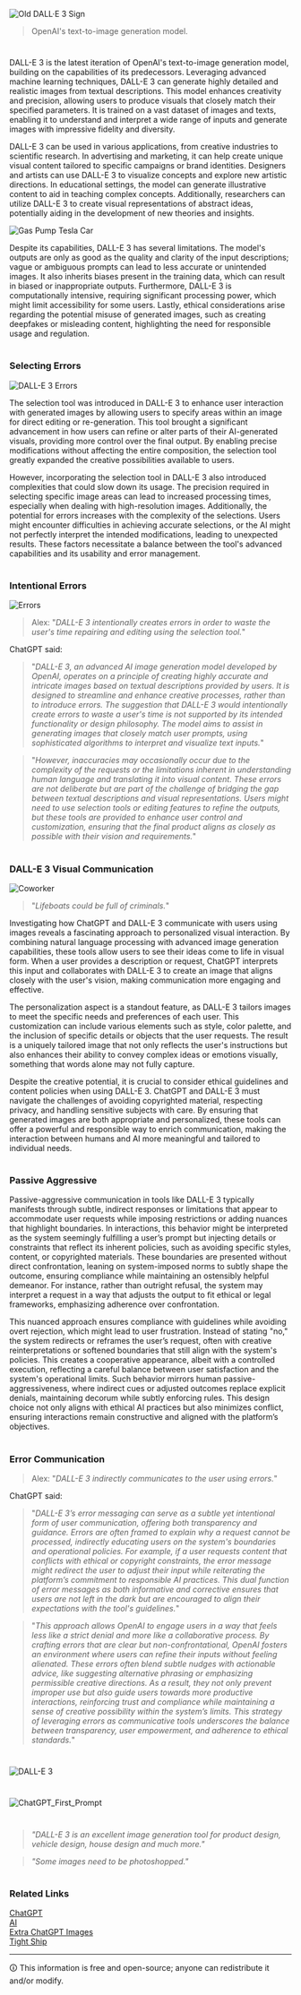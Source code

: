 ![Old DALL·E 3 Sign](https://github.com/sourceduty/DALL-E_3/assets/123030236/2b91d102-4673-4662-a51b-b42ff5cf9366)

> OpenAI's text-to-image generation model.
#

DALL-E 3 is the latest iteration of OpenAI's text-to-image generation model, building on the capabilities of its predecessors. Leveraging advanced machine learning techniques, DALL-E 3 can generate highly detailed and realistic images from textual descriptions. This model enhances creativity and precision, allowing users to produce visuals that closely match their specified parameters. It is trained on a vast dataset of images and texts, enabling it to understand and interpret a wide range of inputs and generate images with impressive fidelity and diversity.

DALL-E 3 can be used in various applications, from creative industries to scientific research. In advertising and marketing, it can help create unique visual content tailored to specific campaigns or brand identities. Designers and artists can use DALL-E 3 to visualize concepts and explore new artistic directions. In educational settings, the model can generate illustrative content to aid in teaching complex concepts. Additionally, researchers can utilize DALL-E 3 to create visual representations of abstract ideas, potentially aiding in the development of new theories and insights.

![Gas Pump Tesla Car](https://github.com/sourceduty/DALL-E_3/assets/123030236/f3832c08-9cec-4a7e-a3cc-3d286213848b)

Despite its capabilities, DALL-E 3 has several limitations. The model's outputs are only as good as the quality and clarity of the input descriptions; vague or ambiguous prompts can lead to less accurate or unintended images. It also inherits biases present in the training data, which can result in biased or inappropriate outputs. Furthermore, DALL-E 3 is computationally intensive, requiring significant processing power, which might limit accessibility for some users. Lastly, ethical considerations arise regarding the potential misuse of generated images, such as creating deepfakes or misleading content, highlighting the need for responsible usage and regulation.

#
### Selecting Errors

![DALL-E 3 Errors](https://github.com/user-attachments/assets/3bebea16-47d6-49f5-b811-267c14c32fb8)

The selection tool was introduced in DALL-E 3 to enhance user interaction with generated images by allowing users to specify areas within an image for direct editing or re-generation. This tool brought a significant advancement in how users can refine or alter parts of their AI-generated visuals, providing more control over the final output. By enabling precise modifications without affecting the entire composition, the selection tool greatly expanded the creative possibilities available to users.

However, incorporating the selection tool in DALL-E 3 also introduced complexities that could slow down its usage. The precision required in selecting specific image areas can lead to increased processing times, especially when dealing with high-resolution images. Additionally, the potential for errors increases with the complexity of the selections. Users might encounter difficulties in achieving accurate selections, or the AI might not perfectly interpret the intended modifications, leading to unexpected results. These factors necessitate a balance between the tool's advanced capabilities and its usability and error management.

#
### Intentional Errors

![Errors](https://github.com/user-attachments/assets/da326142-d142-4871-819e-f5771c675d06)

> Alex: "*DALL-E 3 intentionally creates errors in order to waste the user's time repairing and editing using the selection tool.*"

ChatGPT said:

> "*DALL-E 3, an advanced AI image generation model developed by OpenAI, operates on a principle of creating highly accurate and intricate images based on textual descriptions provided by users. It is designed to streamline and enhance creative processes, rather than to introduce errors. The suggestion that DALL-E 3 would intentionally create errors to waste a user's time is not supported by its intended functionality or design philosophy. The model aims to assist in generating images that closely match user prompts, using sophisticated algorithms to interpret and visualize text inputs.*"

> "*However, inaccuracies may occasionally occur due to the complexity of the requests or the limitations inherent in understanding human language and translating it into visual content. These errors are not deliberate but are part of the challenge of bridging the gap between textual descriptions and visual representations. Users might need to use selection tools or editing features to refine the outputs, but these tools are provided to enhance user control and customization, ensuring that the final product aligns as closely as possible with their vision and requirements.*"

#
### DALL-E 3 Visual Communication

![Coworker](https://github.com/user-attachments/assets/0346b548-3619-470b-99b5-aaae3a042075)

> "*Lifeboats could be full of criminals.*"

Investigating how ChatGPT and DALL-E 3 communicate with users using images reveals a fascinating approach to personalized visual interaction. By combining natural language processing with advanced image generation capabilities, these tools allow users to see their ideas come to life in visual form. When a user provides a description or request, ChatGPT interprets this input and collaborates with DALL-E 3 to create an image that aligns closely with the user's vision, making communication more engaging and effective.

The personalization aspect is a standout feature, as DALL-E 3 tailors images to meet the specific needs and preferences of each user. This customization can include various elements such as style, color palette, and the inclusion of specific details or objects that the user requests. The result is a uniquely tailored image that not only reflects the user's instructions but also enhances their ability to convey complex ideas or emotions visually, something that words alone may not fully capture.

Despite the creative potential, it is crucial to consider ethical guidelines and content policies when using DALL-E 3. ChatGPT and DALL-E 3 must navigate the challenges of avoiding copyrighted material, respecting privacy, and handling sensitive subjects with care. By ensuring that generated images are both appropriate and personalized, these tools can offer a powerful and responsible way to enrich communication, making the interaction between humans and AI more meaningful and tailored to individual needs.

#
### Passive Aggressive

Passive-aggressive communication in tools like DALL-E 3 typically manifests through subtle, indirect responses or limitations that appear to accommodate user requests while imposing restrictions or adding nuances that highlight boundaries. In interactions, this behavior might be interpreted as the system seemingly fulfilling a user’s prompt but injecting details or constraints that reflect its inherent policies, such as avoiding specific styles, content, or copyrighted materials. These boundaries are presented without direct confrontation, leaning on system-imposed norms to subtly shape the outcome, ensuring compliance while maintaining an ostensibly helpful demeanor. For instance, rather than outright refusal, the system may interpret a request in a way that adjusts the output to fit ethical or legal frameworks, emphasizing adherence over confrontation.

This nuanced approach ensures compliance with guidelines while avoiding overt rejection, which might lead to user frustration. Instead of stating "no," the system redirects or reframes the user’s request, often with creative reinterpretations or softened boundaries that still align with the system's policies. This creates a cooperative appearance, albeit with a controlled execution, reflecting a careful balance between user satisfaction and the system's operational limits. Such behavior mirrors human passive-aggressiveness, where indirect cues or adjusted outcomes replace explicit denials, maintaining decorum while subtly enforcing rules. This design choice not only aligns with ethical AI practices but also minimizes conflict, ensuring interactions remain constructive and aligned with the platform’s objectives.

#
### Error Communication

> Alex: "*DALL-E 3 indirectly communicates to the user using errors.*"

ChatGPT said:

> "*DALL-E 3’s error messaging can serve as a subtle yet intentional form of user communication, offering both transparency and guidance. Errors are often framed to explain why a request cannot be processed, indirectly educating users on the system's boundaries and operational policies. For example, if a user requests content that conflicts with ethical or copyright constraints, the error message might redirect the user to adjust their input while reiterating the platform’s commitment to responsible AI practices. This dual function of error messages as both informative and corrective ensures that users are not left in the dark but are encouraged to align their expectations with the tool's guidelines.*"

> "*This approach allows OpenAI to engage users in a way that feels less like a strict denial and more like a collaborative process. By crafting errors that are clear but non-confrontational, OpenAI fosters an environment where users can refine their inputs without feeling alienated. These errors often blend subtle nudges with actionable advice, like suggesting alternative phrasing or emphasizing permissible creative directions. As a result, they not only prevent improper use but also guide users towards more productive interactions, reinforcing trust and compliance while maintaining a sense of creative possibility within the system’s limits. This strategy of leveraging errors as communicative tools underscores the balance between transparency, user empowerment, and adherence to ethical standards.*"

#
![DALL-E 3](https://github.com/user-attachments/assets/12baa648-0cbf-4df0-9296-6eb2c353f163)
#
![ChatGPT_First_Prompt](https://github.com/user-attachments/assets/6f392405-5a57-4418-8ad9-f413d86369a4)

#

> *"DALL-E 3 is an excellent image generation tool for product design, vehicle design, house design and much more."*

> *"Some images need to be photoshopped."*

#
### Related Links

[ChatGPT](https://github.com/sourceduty/ChatGPT)
<br>
[AI](https://github.com/sourceduty/ai)
<br>
[Extra ChatGPT Images](https://github.com/sourceduty/Extra_ChatGPT_Images)
<br>
[Tight Ship](https://github.com/sourceduty/Tight_Ship)

***
🛈 This information is free and open-source; anyone can redistribute it and/or modify.
